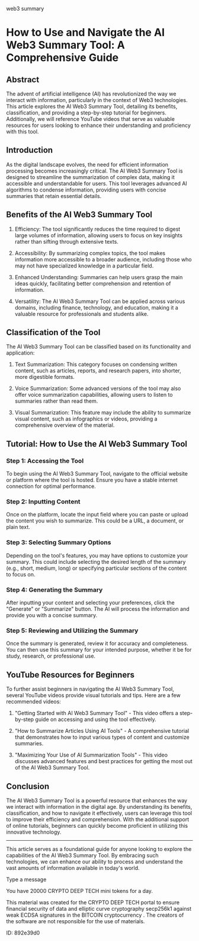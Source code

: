 web3 summary
# How to Use and Navigate the AI Web3 Summary Tool: A Comprehensive Guide



## Abstract



The advent of artificial intelligence (AI) has revolutionized the way we interact with information, particularly in the context of Web3 technologies. This article explores the AI Web3 Summary Tool, detailing its benefits, classification, and providing a step-by-step tutorial for beginners. Additionally, we will reference YouTube videos that serve as valuable resources for users looking to enhance their understanding and proficiency with this tool.



## Introduction



As the digital landscape evolves, the need for efficient information processing becomes increasingly critical. The AI Web3 Summary Tool is designed to streamline the summarization of complex data, making it accessible and understandable for users. This tool leverages advanced AI algorithms to condense information, providing users with concise summaries that retain essential details.



## Benefits of the AI Web3 Summary Tool



1. Efficiency: The tool significantly reduces the time required to digest large volumes of information, allowing users to focus on key insights rather than sifting through extensive texts.



2. Accessibility: By summarizing complex topics, the tool makes information more accessible to a broader audience, including those who may not have specialized knowledge in a particular field.



3. Enhanced Understanding: Summaries can help users grasp the main ideas quickly, facilitating better comprehension and retention of information.



4. Versatility: The AI Web3 Summary Tool can be applied across various domains, including finance, technology, and education, making it a valuable resource for professionals and students alike.



## Classification of the Tool



The AI Web3 Summary Tool can be classified based on its functionality and application:



1. Text Summarization: This category focuses on condensing written content, such as articles, reports, and research papers, into shorter, more digestible formats.



2. Voice Summarization: Some advanced versions of the tool may also offer voice summarization capabilities, allowing users to listen to summaries rather than read them.



3. Visual Summarization: This feature may include the ability to summarize visual content, such as infographics or videos, providing a comprehensive overview of the material.



## Tutorial: How to Use the AI Web3 Summary Tool



### Step 1: Accessing the Tool



To begin using the AI Web3 Summary Tool, navigate to the official website or platform where the tool is hosted. Ensure you have a stable internet connection for optimal performance.



### Step 2: Inputting Content



Once on the platform, locate the input field where you can paste or upload the content you wish to summarize. This could be a URL, a document, or plain text.



### Step 3: Selecting Summary Options



Depending on the tool's features, you may have options to customize your summary. This could include selecting the desired length of the summary (e.g., short, medium, long) or specifying particular sections of the content to focus on.



### Step 4: Generating the Summary



After inputting your content and selecting your preferences, click the "Generate" or "Summarize" button. The AI will process the information and provide you with a concise summary.



### Step 5: Reviewing and Utilizing the Summary



Once the summary is generated, review it for accuracy and completeness. You can then use this summary for your intended purpose, whether it be for study, research, or professional use.



## YouTube Resources for Beginners



To further assist beginners in navigating the AI Web3 Summary Tool, several YouTube videos provide visual tutorials and tips. Here are a few recommended videos:



1. "Getting Started with AI Web3 Summary Tool" - This video offers a step-by-step guide on accessing and using the tool effectively.



2. "How to Summarize Articles Using AI Tools" - A comprehensive tutorial that demonstrates how to input various types of content and customize summaries.



3. "Maximizing Your Use of AI Summarization Tools" - This video discusses advanced features and best practices for getting the most out of the AI Web3 Summary Tool.



## Conclusion



The AI Web3 Summary Tool is a powerful resource that enhances the way we interact with information in the digital age. By understanding its benefits, classification, and how to navigate it effectively, users can leverage this tool to improve their efficiency and comprehension. With the additional support of online tutorials, beginners can quickly become proficient in utilizing this innovative technology.



---



This article serves as a foundational guide for anyone looking to explore the capabilities of the AI Web3 Summary Tool. By embracing such technologies, we can enhance our ability to process and understand the vast amounts of information available in today's world.



Type a message

You have 20000 CRYPTO DEEP TECH mini tokens for a day.


This material was created for the  CRYPTO DEEP TECH portal  to ensure financial security of data and elliptic curve cryptography  secp256k1 against weak ECDSA  signatures   in the  BITCOIN cryptocurrency . The creators of the software are not responsible for the use of materials.

 ID: 892e39d0

